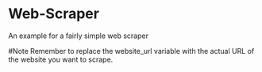 # Web-Scraper
An example for a fairly simple web scraper

#Note
Remember to replace the website_url variable with the actual URL of the website you want to scrape.
